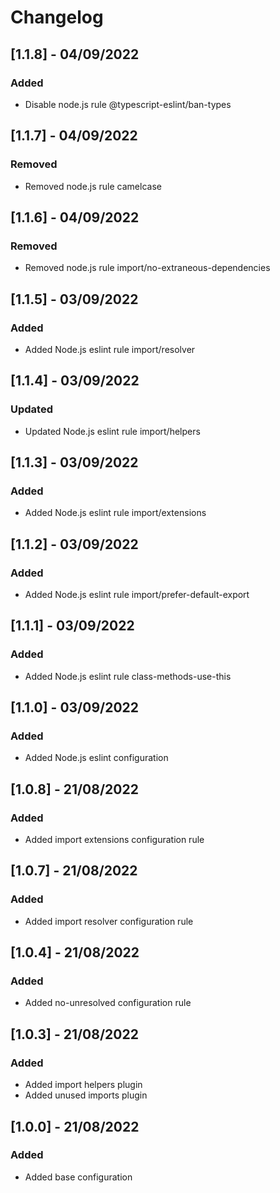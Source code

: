 # Changelog

## [1.1.8] - 04/09/2022

### Added

- Disable node.js rule @typescript-eslint/ban-types

## [1.1.7] - 04/09/2022

### Removed

- Removed node.js rule camelcase

## [1.1.6] - 04/09/2022

### Removed

- Removed node.js rule import/no-extraneous-dependencies

## [1.1.5] - 03/09/2022

### Added

- Added Node.js eslint rule import/resolver

## [1.1.4] - 03/09/2022

### Updated

- Updated Node.js eslint rule import/helpers

## [1.1.3] - 03/09/2022

### Added

- Added Node.js eslint rule import/extensions

## [1.1.2] - 03/09/2022

### Added

- Added Node.js eslint rule import/prefer-default-export

## [1.1.1] - 03/09/2022

### Added

- Added Node.js eslint rule class-methods-use-this

## [1.1.0] - 03/09/2022

### Added

- Added Node.js eslint configuration

## [1.0.8] - 21/08/2022

### Added

- Added import extensions configuration rule

## [1.0.7] - 21/08/2022

### Added

- Added import resolver configuration rule

## [1.0.4] - 21/08/2022

### Added

- Added no-unresolved configuration rule

## [1.0.3] - 21/08/2022

### Added

- Added import helpers plugin
- Added unused imports plugin

## [1.0.0] - 21/08/2022

### Added

- Added base configuration
